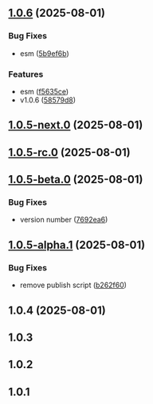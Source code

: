 ## [1.0.6](https://github.com/VfanLee/hello-npm/compare/v1.0.6-rc.0...v1.0.6) (2025-08-01)


### Bug Fixes

* esm ([5b9ef6b](https://github.com/VfanLee/hello-npm/commit/5b9ef6bd8c98cd5195cfe8c53644a0e0ee4566df))


### Features

* esm ([f5635ce](https://github.com/VfanLee/hello-npm/commit/f5635ceba9bc65f68ead5ed72583c3c692556bf0))
* v1.0.6 ([58579d8](https://github.com/VfanLee/hello-npm/commit/58579d8a61b62e95d3e14067144aaa23ce23a153))



## [1.0.5-next.0](https://github.com/VfanLee/hello-npm/compare/v1.0.5-rc.0...v1.0.5-next.0) (2025-08-01)



## [1.0.5-rc.0](https://github.com/VfanLee/hello-npm/compare/v1.0.5-beta.0...v1.0.5-rc.0) (2025-08-01)



## [1.0.5-beta.0](https://github.com/VfanLee/hello-npm/compare/v1.0.5-alpha.1...v1.0.5-beta.0) (2025-08-01)


### Bug Fixes

* version number ([7692ea6](https://github.com/VfanLee/hello-npm/commit/7692ea624995b7450a0bc4394b3ca3f3fd3929aa))



## [1.0.5-alpha.1](https://github.com/VfanLee/hello-npm/compare/v1.0.4...v1.0.5-alpha.1) (2025-08-01)


### Bug Fixes

* remove publish script ([b262f60](https://github.com/VfanLee/hello-npm/commit/b262f60a9fd3e7841a7c8a928cd02fa1945fb929))



## 1.0.4 (2025-08-01)



## 1.0.3



## 1.0.2



## 1.0.1


